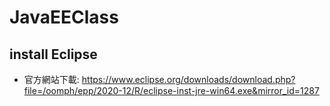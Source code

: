 # JavaEEClass

## install Eclipse
+ 官方網站下載: https://www.eclipse.org/downloads/download.php?file=/oomph/epp/2020-12/R/eclipse-inst-jre-win64.exe&mirror_id=1287

